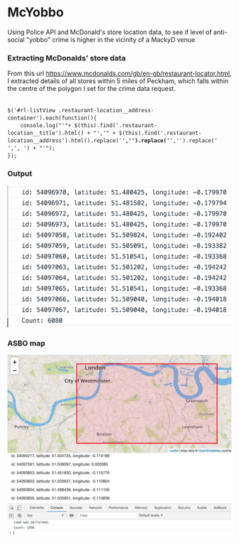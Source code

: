 # McYobbo
Using Police API and McDonald's store location data, to see if level of anti-social "yobbo" crime is higher in the vicinity of a MackyD venue

### Extracting McDonalds' store data
From this url https://www.mcdonalds.com/gb/en-gb/restaurant-locator.html, I extracted details of all stores within 5 miles of Peckham, which falls within the centre of the polygon I set for the crime data request.  

<code>  
$('#rl-listView .restaurant-location__address-container').each(function(){  
    console.log("'"+ $(this).find('.restaurant-location__title').html() + "','" + $(this).find('.restaurant-location__address').html().replace('<b>','').replace('</b>','').replace('<br>',', ') + "'");  
});  
</code>  

### Output  
![preview](./assets/img/output.png)  

### ASBO map   
![preview](./assets/img/mapasbo.png)   
